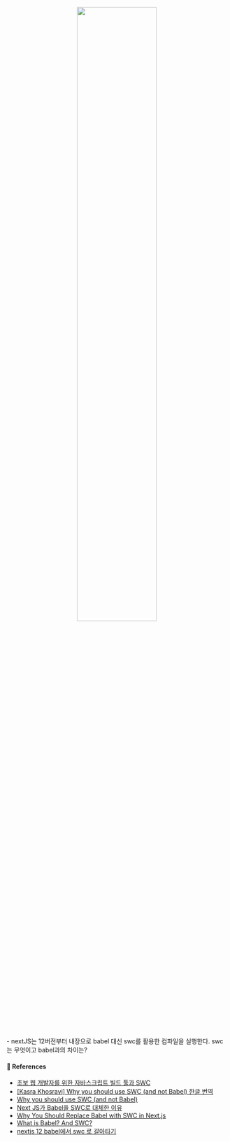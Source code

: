 <p align="center"><img src="https://github.com/JeongwooHam/FE_Study_Logs/assets/123251211/a3d54ed4-a3ed-4c26-b207-159b21087a7a" width="60%"/></p>
- nextJS는 12버전부터 내장으로 babel 대신 swc를 활용한 컴파일을 실행한다. swc는 무엇이고 babel과의 차이는?

#### 🔎 References

- [초보 웹 개발자를 위한 자바스크립트 빌드 툴과 SWC](https://fe-developers.kakaoent.com/2022/220217-learn-babel-terser-swc/?ref=codenary)
- [[Kasra Khosravi] Why you should use SWC (and not Babel) 한글 번역](https://im-developer.tistory.com/230)
- [Why you should use SWC (and not Babel)](https://blog.logrocket.com/why-you-should-use-swc/#:~:text=In%20general%2C%20we%20see%20a,multi%2Dcore%20async%20operation%20process)
- [Next JS가 Babel을 SWC로 대체한 이유](https://velog.io/@kwonhygge/Next-JS%EA%B0%80-Babel%EC%9D%84-SWC%EB%A1%9C-%EB%8C%80%EC%B2%B4%ED%95%9C-%EC%9D%B4%EC%9C%A0)
- [Why You Should Replace Babel with SWC in Next.js](https://blog.bitsrc.io/why-you-should-replace-babel-with-swc-in-next-js-7d47510d0e0d)
- [What is Babel? And SWC?](https://dev.to/this-is-learning/what-is-babel-and-swc-49cp)
- [nextjs 12 babel에서 swc 로 갈아타기](https://trend21c.tistory.com/2278)
